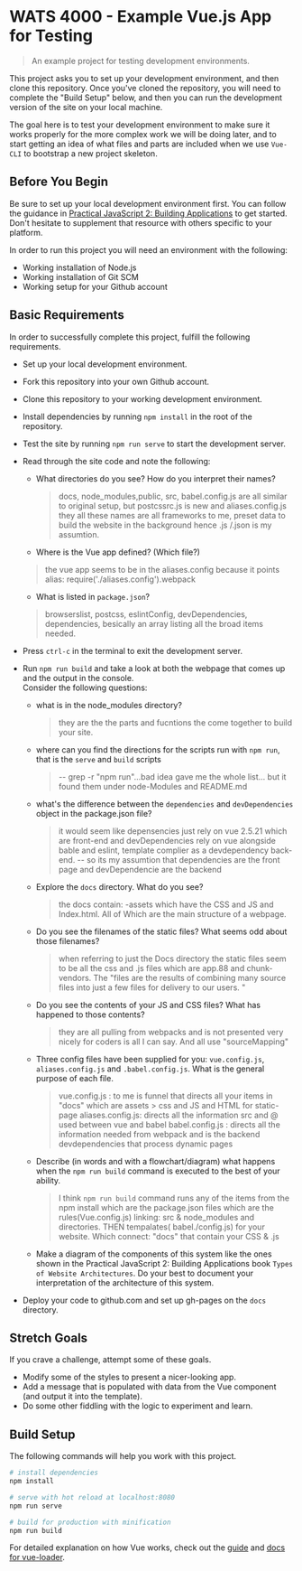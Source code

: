 # WATS 4000 - Example Vue.js App for Testing

> An example project for testing development environments.

This project asks you to set up your development environment, and then clone
this repository. Once you've cloned the repository, you will need to complete
the "Build Setup" below, and then you can run the development version of the
site on your local machine.

The goal here is to test your development environment to make sure it works
properly for the more complex work we will be doing later, and to start getting
an idea of what files and parts are included when we use `Vue-CLI` to
bootstrap a new project skeleton.

## Before You Begin

Be sure to set up your local development environment first. You can follow the
guidance in [Practical JavaScript 2: Building Applications](https://suwebdev.github.io/WATS-4000-gitbook/setting-up-workspace/) to get
started. Don't hesitate to supplement that resource with others specific to your
platform.

In order to run this project you will need an environment with the following:

* Working installation of Node.js
* Working installation of Git SCM
* Working setup for your Github account

## Basic Requirements
In order to successfully complete this project, fulfill the following
requirements.

* Set up your local development environment.
* Fork this repository into your own Github account.
* Clone this repository to your working development environment.
* Install dependencies by running `npm install` in the root of the repository.
* Test the site by running `npm run serve` to start the development server.
* Read through the site code and note the following:
    * What directories do you see? How do you interpret their names?
       > docs, node_modules,public, src, babel.config.js are all similar to original setup, but postcssrc.js is new and aliases.config.js
       > they all these names are all frameworks to me, preset data to build the website in the background hence .js /.json is my assumtion.

    * Where is the Vue app defined? (Which file?)
     > the vue app seems to be in the aliases.config because it points alias: require('./aliases.config').webpack

    * What is listed in `package.json`?
     > browserslist, postcss, eslintConfig, devDependencies, dependencies, besically an array listing all the broad items needed.

* Press `ctrl-c` in the terminal to exit the development server.
* Run `npm run build` and take a look at both the webpage that comes up and the output in the console.  
Consider the following questions:
    * what is in the node_modules directory?
        > they are the the parts and fucntions the come together to build your site.
    * where can you find the directions for the scripts run with `npm run`, that is the `serve` and `build` scripts 
       > -- grep -r "npm run"...bad idea gave me the whole list...
        but it found them under node-Modules 
        and README.md

    * what's the difference between the `dependencies` and `devDependencies` object in the package.json file?
        > it would seem like depensencies just rely on vue 2.5.21 which are front-end  and devDependencies rely on vue  alongside bable and eslint, template complier as a devdependency back-end.
        -- so its my assumtion that dependencies are the front page and devDependencie are the backend

    * Explore the `docs` directory. What do you see?
        > the docs contain:
        -assets which have the CSS and JS and Index.html. All of Which are the main structure of a webpage.

    * Do you see the filenames of the static files? What seems odd about those filenames?
        > when referring to just the Docs directory the static files seem to be all the css and .js files which are app.88 and chunk-vendors.  The "files are the results of combining many source files into just a few files for delivery to our users. "

    * Do you see the contents of your JS and CSS files? What has happened to those contents?
        > they are all pulling from webpacks and is not presented very nicely for coders is all I can say. And all use "sourceMapping"

    * Three config files have been supplied for you: `vue.config.js`, `aliases.config.js` and `.babel.config.js`. What is the general purpose of each file.  
        > vue.config.js : to me is funnel that directs all your items in "docs" which are assets > css and JS and HTML for static-page
        > aliases.config.js: directs all the information src and @ used between vue and babel
        > babel.config.js : directs all the information needed from webpack and is the backend devdependencies that process dynamic pages

    * Describe (in words and with a flowchart/diagram) what happens when the `npm run build` command is executed to the best of your ability.  
        > I think `npm run build` command runs any of the items from the npm install which are the package.json files which are the rules(Vue.config.js) linking: src & node_modules and directories. 
        > THEN tempalates( babel./config.js) for your website. Which connect: "docs" that contain your CSS & .js

    * Make a diagram of the components of this system like the ones shown in the Practical JavaScript 2: Building Applications book `Types of Website Architectures`. Do your best to document your interpretation of the architecture of this system.
    
* Deploy your code to github.com and set up gh-pages on the `docs` directory.



## Stretch Goals
If you crave a challenge, attempt some of these goals.

* Modify some of the styles to present a nicer-looking app.
* Add a message that is populated with data from the Vue component (and output it into the template).
* Do some other fiddling with the logic to experiment and learn.

## Build Setup
The following commands will help you work with this project.

``` bash
# install dependencies
npm install

# serve with hot reload at localhost:8080
npm run serve

# build for production with minification
npm run build

```

For detailed explanation on how Vue works, check out the [guide](https://cli.vuejs.org/guide/) and [docs for vue-loader](https://cli.vuejs.org/config/#css-loaderoptions).
